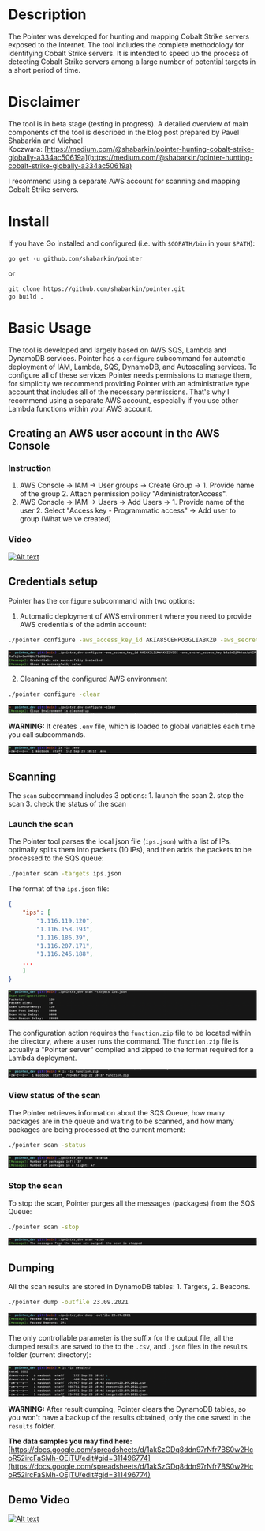 # Description

The Pointer was developed for hunting and mapping Cobalt Strike servers exposed to the Internet. The tool includes the complete methodology for identifying Cobalt Strike servers. It is intended to speed up the process of detecting Cobalt Strike servers among a large number of potential targets in a short period of time.

# Disclaimer

The tool is in beta stage (testing in progress). A detailed overview of main components of the tool is described in the blog post prepared by Pavel Shabarkin and Michael Koczwara: [https://medium.com/@shabarkin/pointer-hunting-cobalt-strike-globally-a334ac50619a](https://medium.com/@shabarkin/pointer-hunting-cobalt-strike-globally-a334ac50619a)

I recommend using a separate AWS account for scanning and mapping Cobalt Strike servers.

# Install

If you have Go installed and configured (i.e. with `$GOPATH/bin` in your `$PATH`):

```
go get -u github.com/shabarkin/pointer
```
or 
```
git clone https://github.com/shabarkin/pointer.git
go build .
```

# Basic Usage

The tool is developed and largely based on AWS SQS, Lambda and DynamoDB services. Pointer has a `configure` subcommand for automatic deployment of IAM, Lambda, SQS, DynamoDB, and Autoscaling services. To configure all of these services Pointer needs permissions to manage them, for simplicity we recommend providing Pointer with an administrative type account that includes all of the necessary permissions. That's why I recommend using a separate AWS account, especially if you use other Lambda functions within your AWS account.

## Creating an AWS user account in the AWS Console

### Instruction

1. AWS Console → IAM → User groups → Create Group → 1. Provide name of the group 2. Attach permission policy "AdministratorAccess". 
2. AWS Console → IAM → Users → Add Users → 1. Provide name of the user 2. Select "Access key - Programmatic access" → Add user to group (What we've created) 

### Video

[![Alt text](https://img.youtube.com/vi/YgBc96u0hM4/0.jpg)](https://www.youtube.com/watch?v=YgBc96u0hM4)

## Credentials setup

Pointer has the `configure` subcommand with two options:

1. Automatic deployment of AWS environment where you need to provide AWS credentials of the admin account: 

```bash
./pointer configure -aws_access_key_id AKIA85CEHPO3GLIABKZD -aws_secret_access_key LW3bDF8xJvzGgArqMo0h4kuCYsnubU23kGICGp/p
```

![Screenshot 2021-09-23 at 10.13.26.png](_img/Screenshot_2021-09-23_at_10.13.26.png)

2. Cleaning of the configured AWS environment 

```bash
./pointer configure -clear
```

![Screenshot 2021-09-23 at 10.13.59.png](_img/Screenshot_2021-09-23_at_10.13.59.png)

**WARNING:** It creates `.env` file, which is loaded to global variables each time you call subcommands.

![Screenshot 2021-09-23 at 10.14.17.png](_img/Screenshot_2021-09-23_at_10.14.17.png)

## Scanning

The `scan` subcommand includes 3 options: 1. launch the scan 2. stop the scan 3. check the status of the scan

### Launch the scan

The Pointer tool parses the local json file (`ips.json`) with a list of IPs, optimally splits them into packets (10 IPs), and then adds the packets to be processed to the SQS queue: 

```bash
./pointer scan -targets ips.json
```

The format of the `ips.json` file:

```json
{
    "ips": [
        "1.116.119.120",
        "1.116.158.193",
        "1.116.186.39",
        "1.116.207.171",
        "1.116.246.188",
	...
    ]
}
```

![Screenshot 2021-09-23 at 10.30.06.png](_img/Screenshot_2021-09-23_at_10.30.06.png)

The configuration action requires the `function.zip` file to be located within the directory, where a user runs the command. The `function.zip` file is actually a "Pointer server" compiled and zipped to the format required for a Lambda deployment. 

![Screenshot 2021-09-23 at 11.00.10.png](_img/Screenshot_2021-09-23_at_11.00.10.png)

### View status of the scan

The Pointer retrieves information about the SQS Queue, how many packages are in the queue and waiting to be scanned, and how many packages are being processed at the current moment:

```bash
./pointer scan -status
```

![Screenshot 2021-09-23 at 10.31.12.png](_img/Screenshot_2021-09-23_at_10.31.12.png)

### Stop the scan

To stop the scan, Pointer purges all the messages (packages) from the SQS Queue: 

```bash
./pointer scan -stop
```

![Screenshot 2021-09-23 at 10.31.59.png](_img/Screenshot_2021-09-23_at_10.31.59.png)

## Dumping

All the scan results are stored in DynamoDB tables: 1. Targets, 2. Beacons. 

```bash
./pointer dump -outfile 23.09.2021
```

![Screenshot 2021-09-23 at 10.43.03.png](_img/Screenshot_2021-09-23_at_10.43.03.png)

The only controllable parameter is the suffix for the output file, all the dumped results are saved to the to the `.csv`, and `.json` files in the `results` folder (current directory):

![Screenshot 2021-09-23 at 10.51.19.png](_img/Screenshot_2021-09-23_at_10.51.19.png)

**WARNING:** After result dumping, Pointer clears the DynamoDB tables, so you won't have a backup of the results obtained, only the one saved in the `results` folder.

**The data samples you may find here:** [https://docs.google.com/spreadsheets/d/1akSzGDq8ddn97rNfr7BS0w2HcoR52ircFaSMh-OEjTU/edit#gid=311496774](https://docs.google.com/spreadsheets/d/1akSzGDq8ddn97rNfr7BS0w2HcoR52ircFaSMh-OEjTU/edit#gid=311496774)

## Demo Video

[![Alt text](https://img.youtube.com/vi/ToXfFPldGVc/0.jpg)](https://www.youtube.com/watch?v=ToXfFPldGVc)
